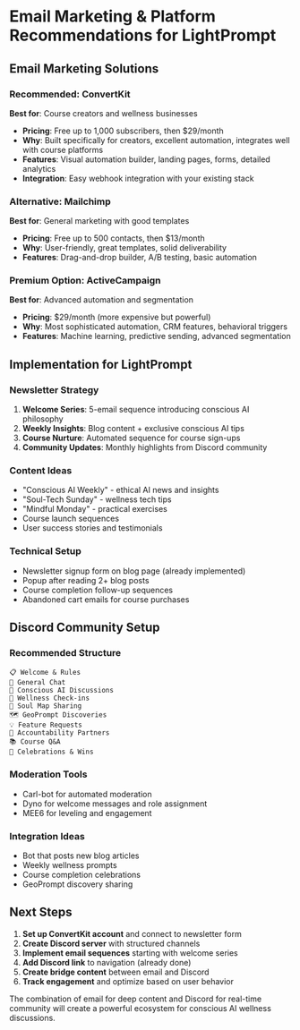 # Email Marketing & Platform Recommendations for LightPrompt

## Email Marketing Solutions

### Recommended: ConvertKit
**Best for**: Course creators and wellness businesses
- **Pricing**: Free up to 1,000 subscribers, then $29/month
- **Why**: Built specifically for creators, excellent automation, integrates well with course platforms
- **Features**: Visual automation builder, landing pages, forms, detailed analytics
- **Integration**: Easy webhook integration with your existing stack

### Alternative: Mailchimp
**Best for**: General marketing with good templates
- **Pricing**: Free up to 500 contacts, then $13/month
- **Why**: User-friendly, great templates, solid deliverability
- **Features**: Drag-and-drop builder, A/B testing, basic automation

### Premium Option: ActiveCampaign
**Best for**: Advanced automation and segmentation
- **Pricing**: $29/month (more expensive but powerful)
- **Why**: Most sophisticated automation, CRM features, behavioral triggers
- **Features**: Machine learning, predictive sending, advanced segmentation

## Implementation for LightPrompt

### Newsletter Strategy
1. **Welcome Series**: 5-email sequence introducing conscious AI philosophy
2. **Weekly Insights**: Blog content + exclusive conscious AI tips
3. **Course Nurture**: Automated sequence for course sign-ups
4. **Community Updates**: Monthly highlights from Discord community

### Content Ideas
- "Conscious AI Weekly" - ethical AI news and insights
- "Soul-Tech Sunday" - wellness tech tips
- "Mindful Monday" - practical exercises
- Course launch sequences
- User success stories and testimonials

### Technical Setup
- Newsletter signup form on blog page (already implemented)
- Popup after reading 2+ blog posts
- Course completion follow-up sequences
- Abandoned cart emails for course purchases

## Discord Community Setup

### Recommended Structure
```
📋 Welcome & Rules
💭 General Chat
🤖 Conscious AI Discussions
🧘 Wellness Check-ins
🌟 Soul Map Sharing
🗺️ GeoPrompt Discoveries
💡 Feature Requests
🎯 Accountability Partners
📚 Course Q&A
🎉 Celebrations & Wins
```

### Moderation Tools
- Carl-bot for automated moderation
- Dyno for welcome messages and role assignment
- MEE6 for leveling and engagement

### Integration Ideas
- Bot that posts new blog articles
- Weekly wellness prompts
- Course completion celebrations
- GeoPrompt discovery sharing

## Next Steps

1. **Set up ConvertKit account** and connect to newsletter form
2. **Create Discord server** with structured channels
3. **Implement email sequences** starting with welcome series
4. **Add Discord link** to navigation (already done)
5. **Create bridge content** between email and Discord
6. **Track engagement** and optimize based on user behavior

The combination of email for deep content and Discord for real-time community will create a powerful ecosystem for conscious AI wellness discussions.